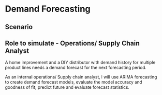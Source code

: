 # Demand Forecasting
## Scenario

## Role to simulate - Operations/ Supply Chain Analyst
A home improvement and a DIY distributor with demand history for multiple product lines needs a demand forecast for the next forecasting period.

As an internal operations/ Supply chain analyst, I will use ARIMA forecasting to create demand forecast models, evaluate the model accuracy and goodness of fit, predict future and evaluate forecast statistics.
